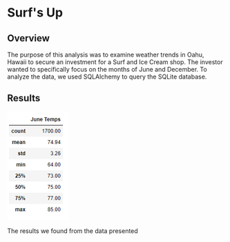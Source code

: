 # Surf's Up

## Overview

The purpose of this analysis was to examine weather trends in Oahu, Hawaii to secure an investment for a Surf and Ice Cream shop. The investor wanted to specifically focus on the months of June and December. To analyze the data, we used SQLAlchemy to query the SQLite database.  

## Results 

![June Temp Stats](resources/June_Temp.png)



The results we found from the data presented 
